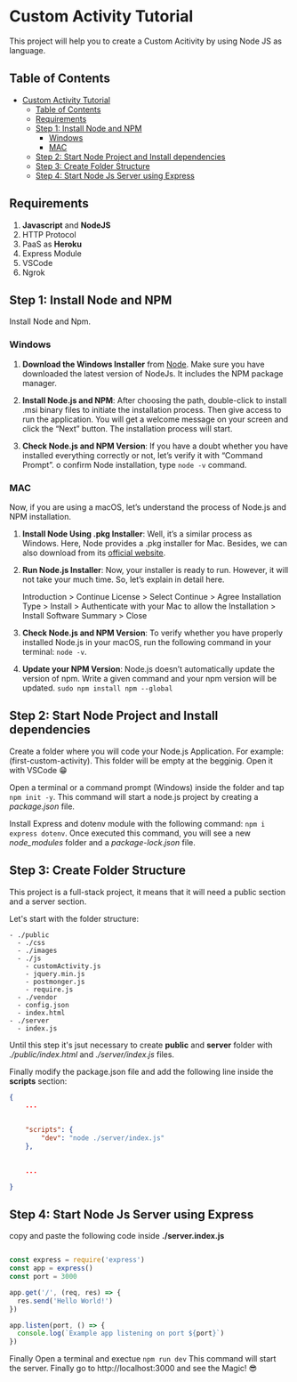 # Custom Activity Tutorial

This project will help you to create a Custom Acitivity by using Node JS as language.

## Table of Contents

- [Custom Activity Tutorial](#custom-activity-tutorial)
  - [Table of Contents](#table-of-contents)
  - [Requirements](#requirements)
  - [Step 1: Install Node and NPM](#step-1-install-node-and-npm)
    - [Windows](#windows)
    - [MAC](#mac)
  - [Step 2: Start Node Project and Install dependencies](#step-2-start-node-project-and-install-dependencies)
  - [Step 3: Create Folder Structure](#step-3-create-folder-structure)
  - [Step 4: Start Node Js Server using Express](#step-4-start-node-js-server-using-express)

## Requirements

1. **Javascript** and **NodeJS**
2. HTTP Protocol
3. PaaS as **Heroku**
4. Express Module
5. VSCode
6. Ngrok

## Step 1: Install Node and NPM

Install Node and Npm.

### Windows

1. **Download the Windows Installer** from [Node](https://nodejs.org/en/download/). Make sure you have downloaded the latest version of NodeJs. It includes the NPM package manager.

2. **Install Node.js and NPM**: After choosing the path, double-click to install .msi binary files to initiate the installation process. Then give access to run the application. You will get a welcome message on your screen and click the “Next” button. The installation process will start.

3. **Check Node.js and NPM Version**: If you have a doubt whether you have installed everything correctly or not, let’s verify it with “Command Prompt”. o confirm Node installation, type `node -v` command.

### MAC

Now, if you are using a macOS, let’s understand the process of Node.js and NPM installation.

1. **Install Node Using .pkg Installer**: Well, it’s a similar process as Windows. Here, Node provides a .pkg installer for Mac. Besides, we can also download from its [official website](https://nodejs.org/en/download/).

2. **Run Node.js Installer**: Now, your installer is ready to run. However, it will not take your much time. So, let’s explain in detail here.

   Introduction > Continue License > Select Continue > Agree Installation Type > Install > Authenticate with your Mac to allow the Installation > Install Software Summary > Close

3. **Check Node.js and NPM Version**: To verify whether you have properly installed Node.js in your macOS, run the following command in your terminal: `node -v`.

4. **Update your NPM Version**: Node.js doesn’t automatically update the version of npm. Write a given command and your npm version will be updated. `sudo npm install npm --global`

## Step 2: Start Node Project and Install dependencies

Create a folder where you will code your Node.js Application. For example: (first-custom-activity). This folder will be empty at the begginig. Open it with VSCode 😁

Open a terminal or a command prompt (Windows) inside the folder and tap `npm init -y`. This command will start a node.js project by creating a _package.json_ file.

Install Express and dotenv module with the following command:
`npm i express dotenv`. Once executed this command, you will see a new *node_modules* folder and a *package-lock.json* file.

## Step 3: Create Folder Structure

This project is a full-stack project, it means that it will need a public section and a server section.

Let's start with the folder structure:

```
- ./public
  - ./css
  - ./images
  - ./js
    - customActivity.js
    - jquery.min.js
    - postmonger.js
    - require.js
  - ./vendor
  - config.json
  - index.html
- ./server
  - index.js
```

Until this step it's jsut necessary to create **public** and **server** folder with *./public/index.html* and *./server/index.js* files.

Finally modify the package.json file and add the following line inside the **scripts** section:

```json
{
    ...
    

    "scripts": {
        "dev": "node ./server/index.js"
    },

    
    ...

}

```

## Step 4: Start Node Js Server using Express

copy and paste the following code inside **./server.index.js**

```js

const express = require('express')
const app = express()
const port = 3000

app.get('/', (req, res) => {
  res.send('Hello World!')
})

app.listen(port, () => {
  console.log(`Example app listening on port ${port}`)
})

```

Finally Open a terminal and exectue `npm run dev` This command will start the server. Finally go to http://localhost:3000 and see the Magic! 😎